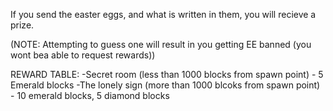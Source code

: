 If you send the easter eggs, and what is written in them, you will recieve a prize.

(NOTE: Attempting to guess one will result in you getting EE banned (you wont bea able to request rewards))

REWARD TABLE:
-Secret room (less than 1000 blocks from spawn point) - 5 Emerald blocks
-The lonely sign (more than 1000 blcoks from spawn point) - 10 emerald blocks, 5 diamond blocks

